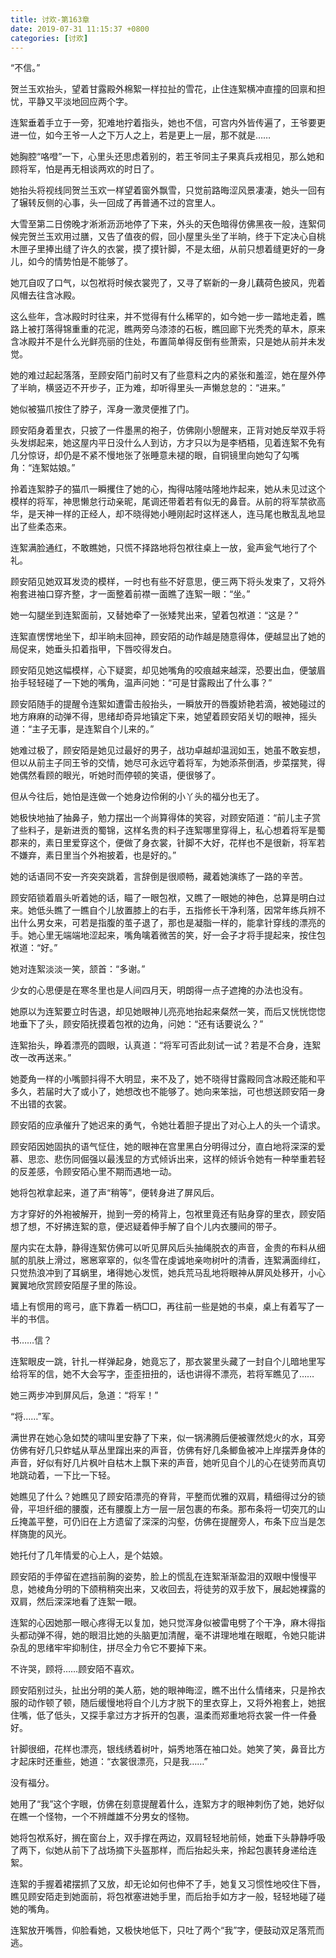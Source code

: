 ```yaml
---
title: 讨欢-第163章
date: 2019-07-31 11:15:37 +0800
categories: [讨欢]
---
```


“不信。”

贺兰玉欢抬头，望着甘露殿外棉絮一样拉扯的雪花，止住连絮横冲直撞的回禀和担忧，平静又平淡地回应两个字。

连絮垂着手立于一旁，犯难地拧着指头，她也不信，可宫内外皆传遍了，王爷要更进一位，如今王爷一人之下万人之上，若是更上一层，那不就是……

她胸腔“咯噔”一下，心里头还思虑着别的，若王爷同主子果真兵戎相见，那么她和顾将军，怕是再无相谈两欢的时日了。

她抬头将视线同贺兰玉欢一样望着窗外飘雪，只觉前路晦涩风景凄凄，她头一回有了辗转反侧的心事，头一回成了再普通不过的宫里人。

大雪至第二日傍晚才淅淅沥沥地停了下来，外头的天色暗得仿佛黑夜一般，连絮伺候完贺兰玉欢用过膳，又告了值夜的假，回小屋里头坐了半晌，终于下定决心自桃木匣子里捧出缝了许久的衣裳，摸了摸针脚，不是太细，从前只想着缝更好的一身儿，如今的情势怕是不能够了。

她兀自叹了口气，以包袱将时候衣裳兜了，又寻了崭新的一身儿藕荷色披风，兜着风帽去往含冰殿。

这么些年，含冰殿时时往来，并不觉得有什么稀罕的，如今她一步一踏地走着，瞧路上被打落得锦重重的花泥，瞧两旁乌漆漆的石板，瞧回廊下光秃秃的草木，原来含冰殿并不是什么光鲜亮丽的住处，布置简单得反倒有些萧索，只是她从前并未发觉。

她的难过起起落落，至顾安陌门前时又有了些意料之内的紧张和羞涩，她在屋外停了半晌，横竖迈不开步子，正为难，却听得里头一声懒怠怠的：“进来。”

她似被猫爪按住了脖子，浑身一激灵便推了门。

顾安陌身着里衣，只披了一件墨黑的袍子，仿佛刚小憩醒来，正背对她反举双手将头发绑起来，她这屋内平日没什么人到访，方才只以为是李栖梧，见着连絮不免有几分惊讶，却仍是不紧不慢地张了张睡意未褪的眼，自铜镜里向她勾了勾嘴角：“连絮姑娘。”

拎着连絮脖子的猫爪一瞬攫住了她的心，掏得咕隆咕隆地炸起来，她从未见过这个模样的将军，神思懒怠行动亲昵，尾调还带着若有似无的鼻音。从前的将军禁欲高华，是天神一样的正经人，却不晓得她小睡刚起时这样迷人，连马尾也散乱乱地显出了些柔态来。

连絮满脸通红，不敢瞧她，只慌不择路地将包袱往桌上一放，瓮声瓮气地行了个礼。

顾安陌见她双耳发烫的模样，一时也有些不好意思，便三两下将头发束了，又将外袍套进袖口穿齐整，才一面整着前襟一面瞧了连絮一眼：“坐。”

她一勾腿坐到连絮面前，又替她牵了一张矮凳出来，望着包袱道：“这是？”

连絮直愣愣地坐下，却半晌未回神，顾安陌的动作越是随意得体，便越显出了她的局促来，她垂头扣着指甲，下唇咬得发白。

顾安陌见她这幅模样，心下疑窦，却见她嘴角的咬痕越来越深，恐要出血，便皱眉抬手轻轻碰了一下她的嘴角，温声问她：“可是甘露殿出了什么事？”

顾安陌随手的提醒令连絮如遭雷击般抬头，一瞬放开的唇腹娇艳若滴，被她碰过的地方麻麻的动弹不得，思绪却奇异地镇定下来，她望着顾安陌关切的眼神，摇头道：“主子无事，是连絮自个儿来的。”

她难过极了，顾安陌是她见过最好的男子，战功卓越却温润如玉，她虽不敢妄想，但以从前主子同王爷的交情，她尽可永远守着将军，为她添茶倒酒，步菜摆凳，得她偶然看顾的眼光，听她时而停顿的笑语，便很够了。

但从今往后，她怕是连做一个她身边伶俐的小丫头的福分也无了。

她极快地抽了抽鼻子，勉力摆出一个尚算得体的笑容，对顾安陌道：“前儿主子赏了些料子，是新进贡的蜀锦，这样名贵的料子连絮哪里穿得上，私心想着将军是蜀郡来的，素日里爱穿这个，便做了身衣裳，针脚不大好，花样也不是很新，将军若不嫌弃，素日里当个外袍披着，也是好的。”

她的话语同不安一齐突突跳着，言辞倒是很顺畅，藏着她演练了一路的辛苦。

顾安陌锁着眉头听着她的话，瞄了一眼包袱，又瞧了一眼她的神色，总算是明白过来。她低头瞧了一瞧自个儿放置膝上的右手，五指修长干净利落，因常年练兵辨不出什么男女来，可若是指腹的茧子退了，那也是凝脂一样的，能拿针穿线的漂亮的手。她心里无端端地涩起来，嘴角噙着微苦的笑，好一会子才将手提起来，按住包袱道：“好。”

她对连絮淡淡一笑，颔首：“多谢。”

少女的心思便是在寒冬里也是人间四月天，明朗得一点子遮掩的办法也没有。

她原以为连絮要立时告退，却见她眼神儿亮亮地抬起来粲然一笑，而后又恍恍惚惚地垂下了头，顾安陌抚摸着包袱的边角，问她：“还有话要说么？”

连絮抬头，睁着漂亮的圆眼，认真道：“将军可否此刻试一试？若是不合身，连絮改一改再送来。”

她菱角一样的小嘴颤抖得不大明显，来不及了，她不晓得甘露殿同含冰殿还能和平多久，若届时大了或小了，她想改也不能够了。她向来笨拙，可也想送顾安陌一身不出错的衣裳。

顾安陌的应承催升了她迟来的勇气，令她壮着胆子提出了对心上人的头一个请求。

顾安陌因她固执的语气怔住，她的眼神在宫里黑白分明得过分，直白地将深深的爱慕、思恋、悲伤同倔强以最浅显的方式倾诉出来，这样的倾诉令她有一种举重若轻的反差感，令顾安陌心里不期而遇地一动。

她将包袱拿起来，道了声“稍等”，便转身进了屏风后。

方才穿好的外袍被解开，抛到一旁的椅背上，包袱里竟还有贴身穿的里衣，顾安陌想了想，不好拂连絮的意，便迟疑着伸手解了自个儿内衣腰间的带子。

屋内实在太静，静得连絮仿佛可以听见屏风后头抽绳脱衣的声音，金贵的布料从细腻的肌肤上滑过，窸窸窣窣的，似冬雪在虔诚地亲吻树叶的清香，连絮满面绯红，只觉热浪冲到了耳蜗里，堵得她心发慌，她兵荒马乱地将眼神从屏风处移开，小心翼翼地欣赏顾安陌屋子里的陈设。

墙上有惯用的弯弓，底下靠着一柄□□，再往前一些是她的书桌，桌上有着写了一半的书信。

书……信？

连絮眼皮一跳，针扎一样弹起身，她竟忘了，那衣裳里头藏了一封自个儿暗地里写给将军的信，她不大会写字，歪歪扭扭的，话也讲得不漂亮，若将军瞧见了……

她三两步冲到屏风后，急道：“将军！”

“将……”军。

满世界在她心急如焚的啸叫里安静了下来，似一锅沸腾后便被骤然熄火的水，耳旁仿佛有好几只蚱蜢从草丛里蹿出来的声音，仿佛有好几条鲫鱼被冲上岸摆弄身体的声音，好似有好几片枫叶自枯木上飘下来的声音，她听见自个儿的心在徒劳而真切地跳动着，一下比一下轻。

她瞧见了什么？她瞧见了顾安陌漂亮的脊背，平整而优雅的双肩，精细得过分的锁骨，平坦纤细的腰腹，还有腰腹上方一层一层包裹的布条。那布条将一切突兀的山丘掩盖平整，可仍旧在上方遗留了深深的沟壑，仿佛在提醒旁人，布条下应当是怎样旖旎的风光。

她托付了几年情爱的心上人，是个姑娘。

顾安陌的手停留在遮挡前胸的姿势，脸上的慌乱在连絮渐渐盈泪的双眼中慢慢平息，她棱角分明的下颌稍稍突出来，又收回去，将徒劳的双手放下，展起她裸露的双肩，然后深深地看了连絮一眼。

连絮的心因她那一眼心疼得无以复加，她只觉浑身似被雷电劈了个干净，麻木得指头都动弹不得，她的眼泪比她的头脑更加清醒，毫不讲理地堆在眼眶，令她只能讲杂乱的思绪牢牢抑制住，拼尽全力令它不要掉下来。

不许哭，顾将……顾安陌不喜欢。

顾安陌别过头，扯出分明的美人筋，她的眼神晦涩，瞧不出什么情绪来，只是拎衣服的动作顿了顿，随后缓慢地将自个儿方才脱下的里衣穿上，又将外袍套上，她抿住嘴，低了低头，又探手拿过方才拆开的包裹，温柔而郑重地将衣裳一件一件叠好。

针脚很细，花样也漂亮，银线绣着树叶，娟秀地落在袖口处。她笑了笑，鼻音比方才起床时还重些，她道：“衣裳很漂亮，只是我……”

没有福分。

她用了“我”这个字眼，仿佛在刻意提醒着什么，连絮方才的眼神刺伤了她，她好似在瞧一个怪物，一个不辨雌雄不分男女的怪物。

她将包袱系好，搁在窗台上，双手撑在两边，双肩轻轻地前倾，她垂下头静静呼吸了两下，似她从前下了战场摘下头盔那样，而后抬起头来，拎起包裹转身递给连絮。

连絮的手握着裙摆抓了又放，却无论如何也伸不了手，她复又习惯性地咬住下唇，瞧见顾安陌走到她面前，将包袱塞进她手里，而后抬手如方才一般，轻轻地碰了碰她的嘴角。

连絮放开嘴唇，仰脸看她，又极快地低下，只吐了两个“我”字，便鼓动双足落荒而逃。

